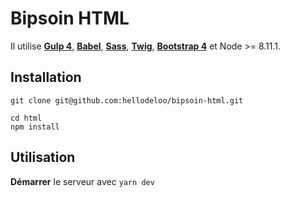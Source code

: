 Bipsoin HTML
====================

Il utilise **[Gulp 4](http://gulpjs.com/)**, **[Babel](https://babeljs.io/)**, **[Sass](http://sass-lang.com/)**, **[Twig](https://twig.symfony.com/)**, **[Bootstrap 4](https://getbootstrap.com/)** et Node >= 8.11.1.



## Installation

```
git clone git@github.com:hellodeloo/bipsoin-html.git

```

```
cd html
npm install
```



## Utilisation
**Démarrer** le serveur avec `yarn dev`
